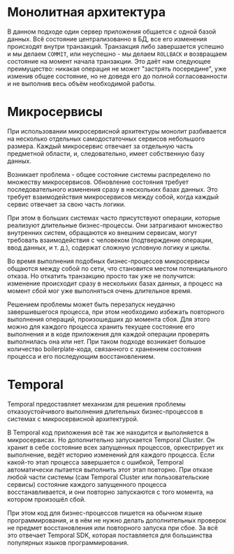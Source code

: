 # Монолитная архитектура
В данном подходе один сервер приложения общается с одной базой данных. Всё состояние централизованно в БД, все его изменения происходят внутри транзакций. Транзакция либо завершается успешно и мы делаем ```COMMIT```, или неуспешно - мы делаем ```ROLLBACK``` и возвращаем состояние на момент начала транзакции. Это даёт нам следующее преимущество: никакая операция не может "застрять посередине", уже изменив общее состояние, но не доведя его до полной согласованности и не выполнив весь объём необходимой работы.
# Микросервисы
При использовании микросервисной архитектуры монолит разбивается на несколько отдельных самодостаточных сервисов небольшого размера. Каждый микросервис отвечает за отдельную часть предметной области, и, следовательно, имеет собственную базу данных.

Возникает проблема - общее состояние системы распределено по множеству микросервисов. Обновление состояния требует последовательного изменения сразу в нескольких базах данных. Это требует взаимодействия микросервисов между собой, когда каждый сервис отвечает за свою часть логики.

При этом в больших системах часто присутствуют операции, которые реализуют длительные бизнес-процессы. Они затрагивают множество внутренних систем, обращаются ко внешним сервисам, могут требовать взаимодействия с человеком (подтверждение операции, ввод данных, и т. д.), содержат сложную условную логику и циклы.

Во время выполнения подобных бизнес-процессов микросервисы общаются между собой по сети, что становится местом потенциального отказа. Но откатить транзакцию просто так уже не получится: изменение происходит сразу в нескольких базах данных, а процесс на момент сбой мог уже выполняться очень длительное время.

Решением проблемы может быть перезапуск неудачно завершившегося процесса, при этом необходимо избежать повторного выполнения операций, произошедших до момента сбоя. Для этого можно для каждого процесса хранить текущее состояние его выполнения и в коде приложения для каждой операции проверять выполнилась она или нет. При таком подходе возникает большое количество boilerplate-кода, связанного с хранением состояния процесса и его последующим восстановлением.
# Temporal
Temporal предоставляет механизм для решения проблемы отказоустойчивого выполнения длительных бизнес-процессов  в системах с микросервисной архитектурой.

В Temporal код приложения всё так же находится и выполняется в микросервисах. Но дополнительно запускается Temporal Cluster. Он хранит в себе состояние всех запущенных процессов, оркестрирует их выполнение, ведёт историю изменений для каждого процесса. Если какой-то этап процесса завершается с ошибкой, Temporal автоматически пытается выполнить этот этап повторно. При отказе любой части системы (сам Temporal Cluster или пользовательские сервисы) состояние каждого запущенного процесса восстанавливается, и они повторно запускаются с того момента, на котором произошёл сбой.

При этом код для бизнес-процессов пишется на обычном языке программирования, и в нём не нужно делать дополнительных проверок не предмет восстановления или повторного запуска при сбое. За всё это отвечает Temporal SDK, которая поставляется для большинства популярных языков программирования.